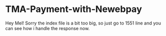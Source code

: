 # TMA-Payment-with-Newebpay

Hey Mel! Sorry the index file is a bit too big, so just go to 1551 line and you can see how i handle the response now.
